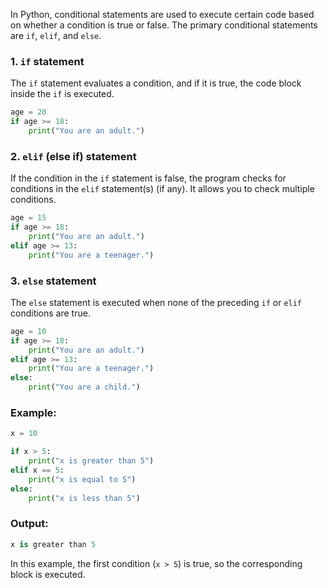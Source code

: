 In Python, conditional statements are used to execute certain code based on whether a condition is true or false. The primary conditional statements are `if`, `elif`, and `else`.

### 1. **`if` statement**
The `if` statement evaluates a condition, and if it is true, the code block inside the `if` is executed.

```python
age = 20
if age >= 18:
    print("You are an adult.")
```

### 2. **`elif` (else if) statement**
If the condition in the `if` statement is false, the program checks for conditions in the `elif` statement(s) (if any). It allows you to check multiple conditions.

```python
age = 15
if age >= 18:
    print("You are an adult.")
elif age >= 13:
    print("You are a teenager.")
```

### 3. **`else` statement**
The `else` statement is executed when none of the preceding `if` or `elif` conditions are true.

```python
age = 10
if age >= 18:
    print("You are an adult.")
elif age >= 13:
    print("You are a teenager.")
else:
    print("You are a child.")
```

### Example:
```python
x = 10

if x > 5:
    print("x is greater than 5")
elif x == 5:
    print("x is equal to 5")
else:
    print("x is less than 5")
```

### Output:
```python
x is greater than 5
```

In this example, the first condition (`x > 5`) is true, so the corresponding block is executed.
